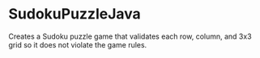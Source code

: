 # SudokuPuzzleJava
Creates a Sudoku puzzle game that validates each row, column, and 3x3 grid so it does not violate the game rules.

